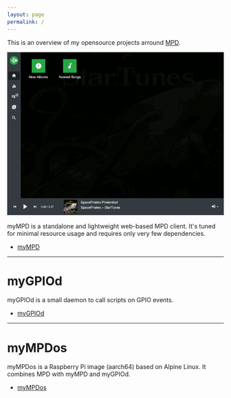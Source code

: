 ```yaml
---
layout: page
permalink: /
---
```


This is an overview of my opensource projects arround [MPD](https://www.musicpd.org/).

![image](/assets/myMDPv6.8.3.gif)

myMPD is a standalone and lightweight web-based MPD client. It's tuned for minimal resource usage and requires only very few dependencies.

- [myMPD](https://github.com/jcorporation/myMPD)

<hr/>

# myGPIOd

myGPIOd is a small daemon to call scripts on GPIO events.

- [myGPIOd](https://github.com/jcorporation/myGPIOd)

<hr />

# myMPDos

myMPDos is a Raspberry Pi image (aarch64) based on Alpine Linux. It combines MPD with myMPD and myGPIOd.

- [myMPDos](https://github.com/jcorporation/myMPDos)
